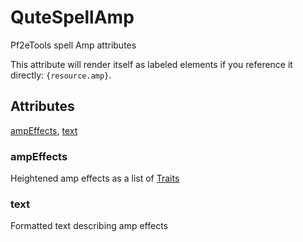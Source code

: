 # QuteSpellAmp

Pf2eTools spell Amp attributes

This attribute will render itself as labeled elements if you reference it directly: `{resource.amp}`.

## Attributes

[ampEffects](#ampeffects), [text](#text)


### ampEffects

Heightened amp effects as a list of [Traits](../../NamedText.md)

### text

Formatted text describing amp effects
